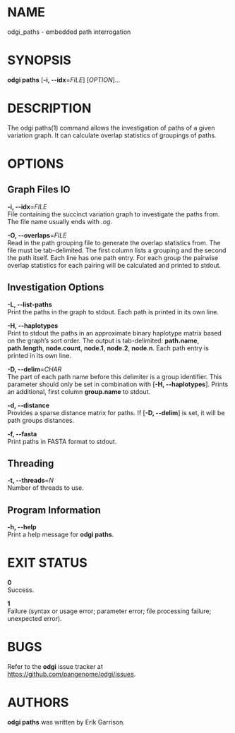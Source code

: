 # NAME

odgi\_paths - embedded path interrogation

# SYNOPSIS

**odgi paths** \[**-i, --idx**=*FILE*\] \[*OPTION*\]…

# DESCRIPTION

The odgi paths(1) command allows the investigation of paths of a given variation graph. It can calculate overlap statistics of groupings of paths.

# OPTIONS

## Graph Files IO

**-i, --idx**=*FILE*  
File containing the succinct variation graph to investigate the paths from. The file name usually ends with *.og*.

**-O, --overlaps**=*FILE*  
Read in the path grouping file to generate the overlap statistics from. The file must be tab-delimited. The first column lists a grouping and the second the path itself. Each line has one path entry. For each group the pairwise overlap statistics for each pairing will be calculated and printed to stdout.

## Investigation Options

**-L, --list-paths**  
Print the paths in the graph to stdout. Each path is printed in its own line.

**-H, --haplotypes**  
Print to stdout the paths in an approximate binary haplotype matrix based on the graph’s sort order. The output is tab-delimited: **path.name**, **path.length**, **node.count**, **node.1**, **node.2**, **node.n**. Each path entry is printed in its own line.

**-D, --delim**=*CHAR*  
The part of each path name before this delimiter is a group identifier. This parameter should only be set in combination with \[**-H, --haplotypes**\]. Prints an additional, first column **group.name** to stdout.

**-d, --distance**  
Provides a sparse distance matrix for paths. If \[**-D, --delim**\] is set, it will be path groups distances.

**-f, --fasta**  
Print paths in FASTA format to stdout.

## Threading

**-t, --threads**=*N*  
Number of threads to use.

## Program Information

**-h, --help**  
Print a help message for **odgi paths**.

# EXIT STATUS

**0**  
Success.

**1**  
Failure (syntax or usage error; parameter error; file processing failure; unexpected error).

# BUGS

Refer to the **odgi** issue tracker at <https://github.com/pangenome/odgi/issues>.

# AUTHORS

**odgi paths** was written by Erik Garrison.
